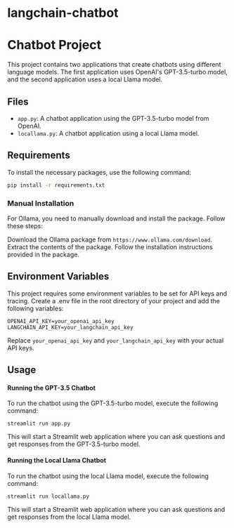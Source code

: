 # langchain-chatbot

# Chatbot Project

This project contains two applications that create chatbots using different language models. The first application uses OpenAI's GPT-3.5-turbo model, and the second application uses a local Llama model.

## Files

- `app.py`: A chatbot application using the GPT-3.5-turbo model from OpenAI.
- `locallama.py`: A chatbot application using a local Llama model.

## Requirements

To install the necessary packages, use the following command:

```bash
pip install -r requirements.txt
```

### Manual Installation
For Ollama, you need to manually download and install the package. Follow these steps:

Download the Ollama package from ``https://www.ollama.com/download``.
Extract the contents of the package.
Follow the installation instructions provided in the package.

## Environment Variables
This project requires some environment variables to be set for API keys and tracing. Create a .env file in the root directory of your project and add the following variables:
```
OPENAI_API_KEY=your_openai_api_key
LANGCHAIN_API_KEY=your_langchain_api_key
```
Replace `your_openai_api_key` and `your_langchain_api_key` with your actual API keys.

## Usage

#### Running the GPT-3.5 Chatbot
To run the chatbot using the GPT-3.5-turbo model, execute the following command:

```
streamlit run app.py
```
This will start a Streamlit web application where you can ask questions and get responses from the GPT-3.5-turbo model.

#### Running the Local Llama Chatbot
To run the chatbot using the local Llama model, execute the following command:
```
streamlit run locallama.py
```
This will start a Streamlit web application where you can ask questions and get responses from the local Llama model.



